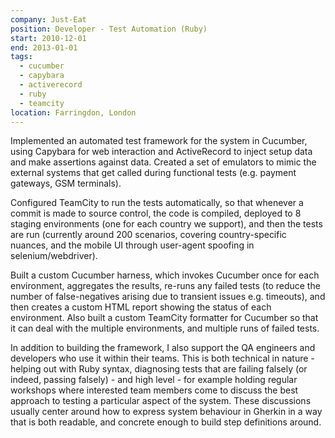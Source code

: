 ```yaml
---
company: Just-Eat
position: Developer - Test Automation (Ruby)
start: 2010-12-01
end: 2013-01-01
tags:
  - cucumber
  - capybara
  - activerecord
  - ruby
  - teamcity
location: Farringdon, London
---
```


Implemented an automated test framework for the system in Cucumber, using Capybara for web interaction and ActiveRecord to inject setup data and make assertions against data. Created a set of emulators to mimic the external systems that get called during functional tests (e.g. payment gateways, GSM terminals).

Configured TeamCity to run the tests automatically, so that whenever a commit is made to source control, the code is compiled, deployed to 8 staging environments (one for each country we support), and then the tests are run (currently around 200 scenarios, covering country-specific nuances, and the mobile UI through user-agent spoofing in selenium/webdriver).

Built a custom Cucumber harness, which invokes Cucumber once for each environment, aggregates the results, re-runs any failed tests (to reduce the number of false-negatives arising due to transient issues e.g. timeouts), and then creates a custom HTML report showing the status of each environment. Also built a custom TeamCity formatter for Cucumber so that it can deal with the multiple environments, and multiple runs of failed tests.

In addition to building the framework, I also support the QA engineers and developers who use it within their teams. This is both technical in nature - helping out with Ruby syntax, diagnosing tests that are failing falsely (or indeed, passing falsely) - and high level - for example holding regular workshops where interested team members come to discuss the best approach to testing a particular aspect of the system. These discussions usually center around how to express system behaviour in Gherkin in a way that is both readable, and concrete enough to build step definitions around.